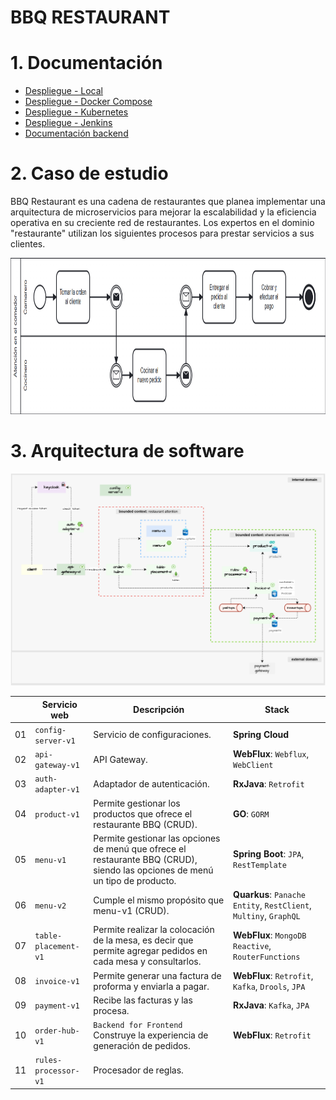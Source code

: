 # BBQ RESTAURANT

# 1. Documentación
- [Despliegue - Local](devops/scripts/local/README.md)
- [Despliegue - Docker Compose](devops/scripts/docker/README.md)
- [Despliegue - Kubernetes](devops/scripts/k8s/README.md)
- [Despliegue - Jenkins](devops/scripts/jenkins/README.md)
- [Documentación backend  ](./docs/info/backend/README.md)

# 2. Caso de estudio
BBQ Restaurant es una cadena de restaurantes que planea implementar una arquitectura de microservicios para mejorar la escalabilidad y la eficiencia operativa en su creciente red de restaurantes.
Los expertos en el dominio "restaurante" utilizan los siguientes procesos para prestar servicios a sus clientes.

<img src="docs/diagrams/process-diagram.png" width="1000" height="250">

# 3. Arquitectura de software

![Arquitectura de software](./docs/diagrams/software-architecture.svg)

|    | Servicio web         | Descripción                                                                                                                   | Stack                                                             |   
|----|----------------------|-------------------------------------------------------------------------------------------------------------------------------|-------------------------------------------------------------------|
| 01 | `config-server-v1`   | Servicio de configuraciones.                                                                                                  | **Spring Cloud**                                                  |
| 02 | `api-gateway-v1`     | API Gateway.                                                                                                                  | **WebFlux**: `Webflux`, `WebClient`                               |
| 03 | `auth-adapter-v1`    | Adaptador de autenticación.                                                                                                   | **RxJava**: `Retrofit`                                            |
| 04 | `product-v1`         | Permite gestionar los productos que ofrece el restaurante BBQ (CRUD).                                                         | **GO**: `GORM`                                                    |
| 05 | `menu-v1`            | Permite gestionar las opciones de menú que ofrece el restaurante BBQ (CRUD), siendo las opciones de menú un tipo de producto. | **Spring Boot**: `JPA`, `RestTemplate`                            |
| 06 | `menu-v2`            | Cumple el mismo propósito que menu-v1 (CRUD).                                                                                 | **Quarkus**: `Panache Entity`, `RestClient`, `Multiny`, `GraphQL` |
| 07 | `table-placement-v1` | Permite realizar la colocación de la mesa, es decir que permite agregar pedidos en cada mesa y consultarlos.                  | **WebFlux**: `MongoDB Reactive`, `RouterFunctions`                |
| 08 | `invoice-v1`         | Permite generar una factura de proforma y enviarla a pagar.                                                                   | **WebFlux**: `Retrofit`, `Kafka`, `Drools`, `JPA`                 |
| 09 | `payment-v1`         | Recibe las facturas y las procesa.                                                                                            | **RxJava**: `Kafka`, `JPA`                                        |
| 10 | `order-hub-v1`       | `Backend for Frontend` Construye la experiencia de generación de pedidos.                                                     | **WebFlux**: `Retrofit`                                           |
| 11 | `rules-processor-v1` | Procesador de reglas.                                                                                                         |                                                                   |
